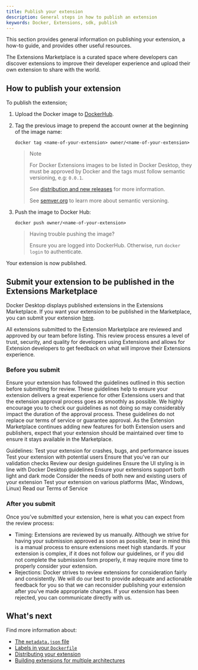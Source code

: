 ```yaml
---
title: Publish your extension
description: General steps in how to publish an extension
keywords: Docker, Extensions, sdk, publish
---
```


This section provides general information on publishing your extension, a how-to guide, and provides other useful resources.  

The Extensions Marketplace is a curated space where developers can discover extensions to improve their developer experience and upload their own extension to share with the world. 

## How to publish your extension 

To publish the extension;

1. Upload the Docker image to [DockerHub](https://hub.docker.com/).
2. Tag the previous image to prepend the account owner at the beginning of the image name:

    `docker tag <name-of-your-extension> owner/<name-of-your-extension>`

    > Note
    > 
    > For Docker Extensions images to be listed in Docker Desktop, they must be approved by Docker and the tags must follow semantic versioning, e.g: `0.0.1`.
    > 
    > See [distribution and new releases](DISTRIBUTION.md#distribution-and-new-releases) for more information.
    > 
    > See [semver.org](https://semver.org/) to learn more about semantic versioning.

3. Push the image to Docker Hub:

    `docker push owner/<name-of-your-extension>`

    > Having trouble pushing the image?
    >  
    > Ensure you are logged into DockerHub. Otherwise, run `docker login` to authenticate.
    > 

Your extension is now published.

## Submit your extension to be published in the Extensions Marketplace

Docker Desktop displays published extensions in the Extensions Marketplace.
If you want your extension to be published in the Marketplace, you can submit your extension [here](https://www.docker.com/products/extensions/submissions/). 

All extensions submitted to the Extension Marketplace are reviewed and approved by our team before listing. This review process ensures a level of trust, security, and quality for developers using Extensions and allows for Extension developers to get feedback on what will improve their Extensions experience.

### Before you submit

Ensure your extension has followed the guidelines outlined in this section before submitting for review. These guidelines help to ensure your extension delivers a great experience for other Extensions users and that the extension approval process goes as smoothly as possible. We highly encourage you to check our guidelines as not doing so may considerably impact the duration of the approval process. These guidelines do not replace our terms of service or guarantee approval. As the Extension Marketplace continues adding new features for both Extension users and publishers, expect that your extension should be maintained over time to ensure it stays available in the Marketplace.

Guidelines:
Test your extension for crashes, bugs, and performance issues
Test your extension with potential users
Ensure that you’ve ran our validation checks
Review our design guidelines
Ensure the UI styling is in line with Docker Desktop guidelines
Ensure your extensions support both light and dark mode
Consider the needs of both new and existing users of your extension
Test your extension on various platforms (Mac, Windows, Linux)
Read our Terms of Service

### After you submit

Once you’ve submitted your extension, here is what you can expect from the review process:

- Timing: Extensions are reviewed by us manually. Although we strive for having your submission approved as soon as possible, bear in mind this is a manual process to ensure extensions meet high standards. If your extension is complex, if it does not follow our guidelines, or if you did not complete the submission form properly, it may require more time to properly consider your extension.
- Rejections: Docker strives to review extensions for consideration fairly and consistently. We will do our best to provide adequate and actionable feedback for you so that we can reconsider publishing your extension after you’ve made appropriate changes. If your extension has been rejected, you can communicate directly with us.

## What's next
Find more information about:
- [The `metadata.json` file](METADATA.md)
- [Labels in your `Dockerfile`](labels.md)
- [Distributing your extension](DISTRIBUTION.md)
- [Building extensions for multiple architectures](multi-arch.md)
